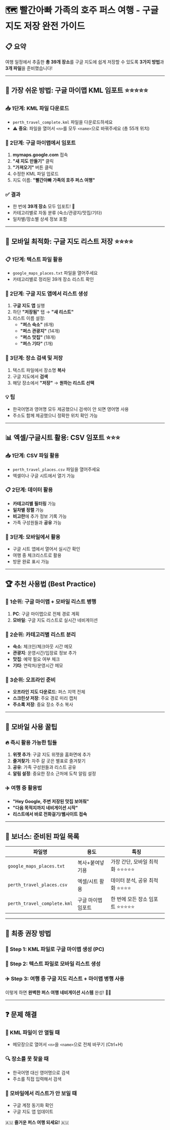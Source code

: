 # 🗺️ 빨간아빠 가족의 호주 퍼스 여행 - 구글 지도 저장 완전 가이드

## 📋 **요약**
여행 일정에서 추출한 **총 39개 장소**를 구글 지도에 쉽게 저장할 수 있도록 **3가지 방법**과 **3개 파일**을 준비했습니다!

---

## 🎯 **가장 쉬운 방법: 구글 마이맵 KML 임포트** ⭐⭐⭐⭐⭐

### **📥 1단계: KML 파일 다운로드**
- `perth_travel_complete.kml` 파일을 다운로드하세요
- ⚠️ **중요**: 파일을 열어서 `<n>`를 모두 `<name>`으로 바꿔주세요 (총 55개 위치)

### **📍 2단계: 구글 마이맵에서 임포트**
1. **mymaps.google.com** 접속
2. **"새 지도 만들기"** 클릭
3. **"가져오기"** 버튼 클릭
4. 수정한 KML 파일 업로드
5. 지도 이름: **"빨간아빠 가족의 호주 퍼스 여행"**

### **✅ 결과**
- 한 번에 **39개 장소** 모두 임포트! 🚀
- 카테고리별로 자동 분류 (숙소/관광지/맛집/기타)
- 일차별/장소별 상세 정보 포함

---

## 📱 **모바일 최적화: 구글 지도 리스트 저장** ⭐⭐⭐⭐

### **📋 1단계: 텍스트 파일 활용**
- `google_maps_places.txt` 파일을 열어주세요
- 카테고리별로 정리된 39개 장소 리스트 확인

### **📍 2단계: 구글 지도 앱에서 리스트 생성**
1. **구글 지도 앱** 실행
2. 하단 **"저장됨"** 탭 → **"새 리스트"**
3. 리스트 이름 설정:
   - **"퍼스 숙소"** (6개)
   - **"퍼스 관광지"** (14개)
   - **"퍼스 맛집"** (18개)
   - **"퍼스 기타"** (1개)

### **📍 3단계: 장소 검색 및 저장**
1. 텍스트 파일에서 장소명 **복사**
2. 구글 지도에서 **검색**
3. 해당 장소에서 **"저장"** → **원하는 리스트 선택**

### **💡 팁**
- 한국어명과 영어명 모두 제공했으니 검색이 안 되면 영어명 사용
- 주소도 함께 제공했으니 정확한 위치 확인 가능

---

## 📊 **엑셀/구글시트 활용: CSV 임포트** ⭐⭐⭐

### **📥 1단계: CSV 파일 활용**
- `perth_travel_places.csv` 파일을 열어주세요
- 엑셀이나 구글 시트에서 열기 가능

### **📋 2단계: 데이터 활용**
- **카테고리별 필터링** 가능
- **일차별 정렬** 가능  
- **비고란**에 추가 정보 기록 가능
- 가족 구성원들과 **공유** 가능

### **📱 3단계: 모바일에서 활용**
- 구글 시트 앱에서 열어서 실시간 확인
- 여행 중 체크리스트로 활용
- 방문 완료 표시 가능

---

## 🏆 **추천 사용법 (Best Practice)**

### **🥇 1순위: 구글 마이맵 + 모바일 리스트 병행**
1. **PC**: 구글 마이맵으로 전체 경로 계획
2. **모바일**: 구글 지도 리스트로 실시간 네비게이션

### **🥈 2순위: 카테고리별 리스트 분리**
- **숙소**: 체크인/체크아웃 시간 메모
- **관광지**: 운영시간/입장료 정보 추가
- **맛집**: 예약 필요 여부 체크
- **기타**: 연락처/운영시간 메모

### **🥉 3순위: 오프라인 준비**
- **오프라인 지도 다운로드**: 퍼스 지역 전체
- **스크린샷 저장**: 주요 경로 미리 캡처
- **주소록 저장**: 중요 장소 주소 복사

---

## 📱 **모바일 사용 꿀팁**

### **🔥 즉시 활용 가능한 팁들**
1. **위젯 추가**: 구글 지도 위젯을 홈화면에 추가
2. **즐겨찾기**: 자주 갈 곳은 별표로 즐겨찾기
3. **공유**: 가족 구성원들과 리스트 공유
4. **알림 설정**: 중요한 장소 근처에 도착 알림 설정

### **✈️ 여행 중 활용법**
- **"Hey Google, 주변 저장된 맛집 보여줘"**
- **"다음 목적지까지 네비게이션 시작"**
- **리스트에서 바로 전화걸기/웹사이트 접속**

---

## 🎁 **보너스: 준비된 파일 목록**

| 파일명 | 용도 | 특징 |
|--------|------|------|
| `google_maps_places.txt` | 복사+붙여넣기용 | 가장 간단, 모바일 최적화 ⭐⭐⭐⭐⭐ |
| `perth_travel_places.csv` | 엑셀/시트 활용 | 데이터 분석, 공유 최적화 ⭐⭐⭐⭐ |
| `perth_travel_complete.kml` | 구글 마이맵 임포트 | 한 번에 모든 장소 임포트 ⭐⭐⭐⭐⭐ |

---

## 🚀 **최종 권장 방법**

### **📍 Step 1**: KML 파일로 구글 마이맵 생성 (PC)
### **📱 Step 2**: 텍스트 파일로 모바일 리스트 생성
### **✈️ Step 3**: 여행 중 구글 지도 리스트 + 마이맵 병행 사용

이렇게 하면 **완벽한 퍼스 여행 네비게이션 시스템** 완성! 🎯✨

---

## ❓ **문제 해결**

### **🔧 KML 파일이 안 열릴 때**
- 메모장으로 열어서 `<n>`을 `<name>`으로 전체 바꾸기 (Ctrl+H)

### **🔍 장소를 못 찾을 때**  
- 한국어명 대신 영어명으로 검색
- 주소를 직접 입력해서 검색

### **📱 모바일에서 리스트가 안 보일 때**
- 구글 계정 동기화 확인
- 구글 지도 앱 업데이트

🇦🇺 **즐거운 퍼스 여행 되세요!** 🇦🇺 